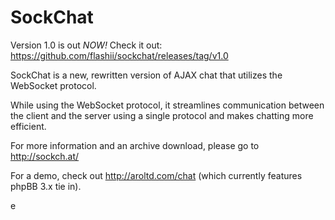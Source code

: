 SockChat
========

Version 1.0 is out _NOW!_ Check it out: https://github.com/flashii/sockchat/releases/tag/v1.0

SockChat is a new, rewritten version of AJAX chat that utilizes the WebSocket protocol.

While using the WebSocket protocol, it streamlines communication between the client and the server using a single protocol and makes chatting more efficient.

For more information and an archive download, please go to http://sockch.at/

For a demo, check out http://aroltd.com/chat (which currently features phpBB 3.x tie in).

e

